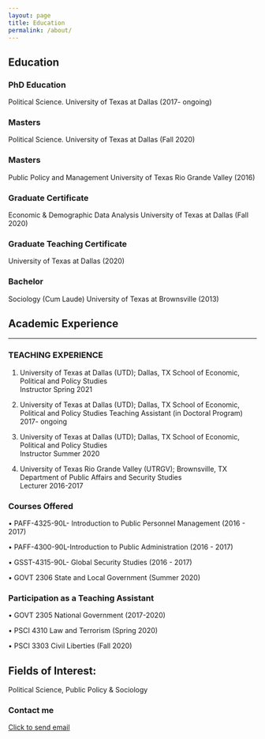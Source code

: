 ```yaml
---
layout: page
title: Education
permalink: /about/
---
```


## Education
### PhD Education
Political Science. University of Texas at Dallas (2017- ongoing)

### Masters
Political Science. University of Texas at Dallas (Fall 2020)

### Masters
Public Policy and Management University of Texas Rio Grande Valley (2016)

### Graduate Certificate
Economic & Demographic Data Analysis University of Texas at Dallas (Fall 2020)

### Graduate Teaching Certificate
University of Texas at Dallas (2020)

### Bachelor
Sociology (Cum Laude) University of Texas at Brownsville (2013)

## Academic Experience
---
### TEACHING EXPERIENCE 
 
1. University of Texas at Dallas (UTD); Dallas, TX School of Economic, Political and Policy Studies          
Instructor         Spring 2021

2. University of Texas at Dallas (UTD); Dallas, TX School of Economic, Political and Policy Studies
Teaching Assistant (in Doctoral Program)                2017- ongoing 
 
3. University of Texas at Dallas (UTD); Dallas, TX School of Economic, Political and Policy Studies          
Instructor         Summer 2020 
 
4. University of Texas Rio Grande Valley (UTRGV); Brownsville, TX Department of Public Affairs and Security Studies  
Lecturer         2016-2017 
 
 
### Courses Offered   

• PAFF-4325-90L- Introduction to Public Personnel Management (2016 - 2017) 

• PAFF-4300-90L-Introduction to Public Administration        (2016 - 2017) 

• GSST-4315-90L- Global Security Studies                     (2016 - 2017) 

• GOVT 2306 State and Local Government                       (Summer 2020) 


### Participation as a Teaching Assistant

• GOVT 2305 National Government             (2017-2020)

• PSCI   4310  Law and Terrorism           (Spring 2020) 

• PSCI   3303 Civil Liberties              (Fall 2020) 

## Fields of Interest:
Political Science, Public Policy & Sociology


### Contact me

[Click to send email](mailto:cxg172030@utdallas.edu)
